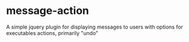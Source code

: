 message-action
==============

A simple jquery plugin for displaying messages to users with options for executables actions, primarily "undo"
